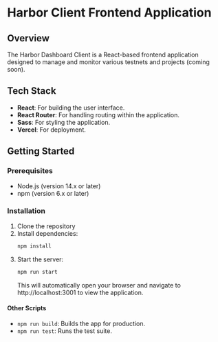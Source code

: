 # Harbor Client Frontend Application

## Overview

The Harbor Dashboard Client is a React-based frontend application designed to manage and monitor various testnets and projects (coming soon).

## Tech Stack

- **React**: For building the user interface.
- **React Router**: For handling routing within the application.
- **Sass**: For styling the application.
- **Vercel**: For deployment.

## Getting Started

### Prerequisites

- Node.js (version 14.x or later)
- npm (version 6.x or later)

### Installation

1. Clone the repository
2. Install dependencies:
	```bash
	npm install
	```
3. Start the server:
	```bash
	npm run start
	```
	This will automatically open your browser and navigate to http://localhost:3001 to view the application.

#### Other Scripts
- `npm run build`: Builds the app for production.
- `npm run test`: Runs the test suite.